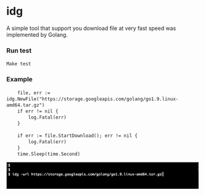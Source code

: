 # idg
A simple tool that support you download file at very fast speed was implemented by Golang.

### Run test
```
Make test
```

### Example
```
	file, err := idg.NewFile("https://storage.googleapis.com/golang/go1.9.linux-amd64.tar.gz")
	if err != nil {
		log.Fatal(err)
	}

	if err := file.StartDownload(); err != nil {
		log.Fatal(err)
	}
	time.Sleep(time.Second)
```
![example](sample/sample.gif)